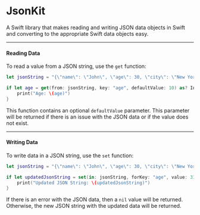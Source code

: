 # JsonKit
A Swift library that makes reading and writing JSON data objects in Swift and converting to the appropriate Swift data objects easy.

---

#### Reading Data

To read a value from a JSON string, use the `get` function:
```swift
let jsonString = "{\"name\": \"John\", \"age\": 30, \"city\": \"New York\"}"

if let age = get(from: jsonString, key: "age", defaultValue: 10) as? Int {
    print("Age: \(age)")
}
```

This function contains an optional `defaultValue` parameter. This parameter will be returned if there is an issue with the JSON data or if the value does not exist.

---

#### Writing Data

To write data in a JSON string, use the `set` function:

```swift
let jsonString = "{\"name\": \"John\", \"age\": 30, \"city\": \"New York\"}"

if let updatedJsonString = set(in: jsonString, forKey: "age", value: 31) {
    print("Updated JSON String: \(updatedJsonString)")
}
```

If there is an error with the JSON data, then a `nil` value will be returned. Otherwise, the new JSON string with the updated data will be returned.